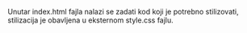 Unutar index.html fajla nalazi se zadati kod koji je potrebno stilizovati, stilizacija je obavljena u eksternom style.css fajlu.
